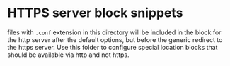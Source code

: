 # HTTPS server block snippets

files with `.conf` extension in this directory will be included in the block for the
http server after the default options, but before the generic redirect to the https server.
Use this folder to configure special location blocks that should be available via http and not https.
